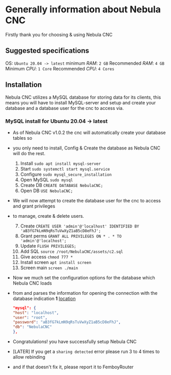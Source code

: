 # Generally information about Nebula CNC

 Firstly thank you for choosing & using Nebula CNC

## Suggested specifications

OS: `Ubuntu 20.04 -> latest`
minimum *RAM*: `2 GB`
Recommended *RAM*: `4 GB`
Minimum *CPU*: `1 Core`
Recommended *CPU*: `4 Cores`

## Installation

Nebula CNC utilizes a MySQL database for storing data for its clients, this means you will have to
install MySQL-server and setup and create your database and a database user for the cnc to access
via.


### MySQL install for **Ubuntu 20.04 -> latest**

 - As of Nebula CNC v1.0.2 the cnc will automatically create your database tables so
 - you only need to install, Config & Create the database as Nebula CNC will do the rest.

    1. Install         `sudo apt install mysql-server`
    2. Start           `sudo systemctl start mysql.service`
    3. Configure       `sudo mysql_secure_installation`
    4. Open MySQL      `sudo mysql`
    5. Create DB       `CREATE DATABASE NebulaCNC;`
    6. Open DB         `USE NebulaCNC;`
 
 - We will now attempt to create the database user for the cnc to access and grant privileges
 - to manage, create & delete users.
    
    7. Create          `CREATE USER 'admin'@'localhost' IDENTIFIED BY 'aB3fG7kLmN9qRsTuVwXyZ1aB5cD8eFhJ';`
    8. Grant perms     `GRANT ALL PRIVILEGES ON * . * TO 'admin'@'localhost';`
    9. Update          `FLUSH PRIVILEGES;`
    10. Add SQL        `source /root/NebulaCNC/assets/c2.sql`
    11. Give access    `chmod 777 *`
    12. Install screen `apt install screen`
    13. Screen main    `screen ./main`

 - Now we much set the configuration options for the database which Nebula CNC loads
 - from and parses the information for opening the connection with the database
    indication **1** [location](../assets/config.json) 
    ```json
    "mysql": {
    "host": "localhost",
    "user": "root",
    "password": "aB3fG7kLmN9qRsTuVwXyZ1aB5cD8eFhJ",
    "db": "NebulaCNC"
    },
    ```

 - Congratulations! you have successfully setup Nebula CNC
 - [LATER] If you get a `sharing detected` error please run 3 to 4 times to allow rebinding
 - and if that doesn't fix it, please report it to FemboyRouter